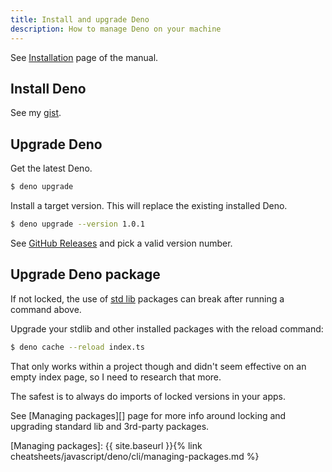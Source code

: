 ```yaml
---
title: Install and upgrade Deno
description: How to manage Deno on your machine
---
```


See [Installation](https://deno.land/manual/getting_started/installation) page of the manual.


## Install Deno

See my [gist](https://gist.github.com/MichaelCurrin/685279c5536d26cf59daa2f91fd26bbd).


## Upgrade Deno

Get the latest Deno.

```sh
$ deno upgrade
```

Install a target version. This will replace the existing installed Deno.

```sh
$ deno upgrade --version 1.0.1
```

See [GitHub Releases](https://github.com/denoland/deno/releases) and pick a valid version number.


## Upgrade Deno package

If not locked, the use of [std lib](https://deno.land/std) packages can break after running a command above. 

Upgrade your stdlib and other installed packages with the reload command:

```sh
$ deno cache --reload index.ts
```

That only works within a project though and didn't seem effective on an empty index page, so I need to research that more.

The safest is to always do imports of locked versions in your apps.

See [Managing packages][] page for more info around locking and upgrading standard lib and 3rd-party packages.

[Managing packages]: {{ site.baseurl }}{% link cheatsheets/javascript/deno/cli/managing-packages.md %}
